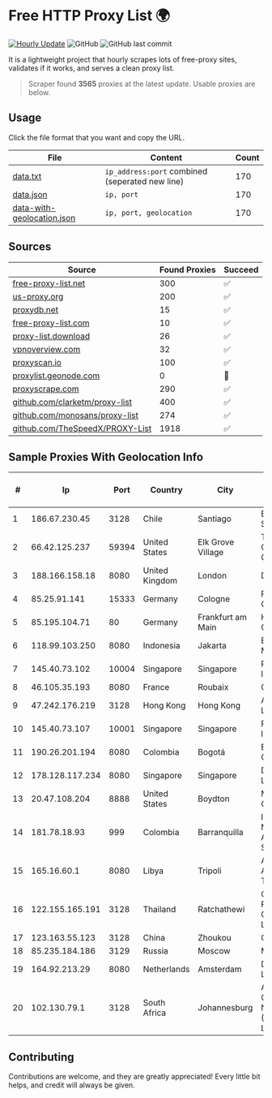 
# Free HTTP Proxy List 🌍

[![Hourly Update](https://github.com/mertguvencli/http-proxy-list/actions/workflows/main.yml/badge.svg?branch=main)](https://github.com/mertguvencli/http-proxy-list/actions/workflows/main.yml)
![GitHub](https://img.shields.io/github/license/mertguvencli/http-proxy-list)
![GitHub last commit](https://img.shields.io/github/last-commit/mertguvencli/http-proxy-list)

It is a lightweight project that hourly scrapes lots of free-proxy sites, validates if it works, and serves a clean proxy list.


> Scraper found **3565** proxies at the latest update. Usable proxies are below.

## Usage

Click the file format that you want and copy the URL.


|File|Content|Count|
|----|-------|-----|
|[data.txt](https://raw.githubusercontent.com/mertguvencli/http-proxy-list/main/proxy-list/data.txt)|`ip_address:port` combined (seperated new line)|170|
|[data.json](https://raw.githubusercontent.com/mertguvencli/http-proxy-list/main/proxy-list/data.json)|`ip, port`|170|
|[data-with-geolocation.json](https://raw.githubusercontent.com/mertguvencli/http-proxy-list/main/proxy-list/data-with-geolocation.json)|`ip, port, geolocation`|170|

## Sources

|Source|Found Proxies|Succeed|
|------|-------------|-------|
|[free-proxy-list.net](https://free-proxy-list.net)|300|✅|
|[us-proxy.org](https://www.us-proxy.org)|200|✅|
|[proxydb.net](http://proxydb.net)|15|✅|
|[free-proxy-list.com](https://free-proxy-list.com/?page=&port=&type%5B%5D=http&type%5B%5D=https&up_time=0&search=Search)|10|✅|
|[proxy-list.download](https://www.proxy-list.download/HTTP)|26|✅|
|[vpnoverview.com](https://vpnoverview.com/privacy/anonymous-browsing/free-proxy-servers)|32|✅|
|[proxyscan.io](https://www.proxyscan.io)|100|✅|
|[proxylist.geonode.com](https://proxylist.geonode.com/api/proxy-list?limit=300&page=1&sort_by=lastChecked&sort_type=desc&protocols=http,https)|0|🚫|
|[proxyscrape.com](https://api.proxyscrape.com/v2/?request=displayproxies&protocol=http&timeout=10000&country=all&ssl=all&anonymity=all)|290|✅|
|[github.com/clarketm/proxy-list](https://raw.githubusercontent.com/clarketm/proxy-list/master/proxy-list-raw.txt)|400|✅|
|[github.com/monosans/proxy-list](https://raw.githubusercontent.com/monosans/proxy-list/main/proxies/http.txt)|274|✅|
|[github.com/TheSpeedX/PROXY-List](https://raw.githubusercontent.com/TheSpeedX/PROXY-List/master/http.txt)|1918|✅|


## Sample Proxies With Geolocation Info

|#|Ip|Port|Country|City|Internet Service Provider|
|-|--|----|-------|----|-------------------------|
|1|186.67.230.45|3128|Chile|Santiago|Entel Chile S.A.|
|2|66.42.125.237|59394|United States|Elk Grove Village|The Constant Company|
|3|188.166.158.18|8080|United Kingdom|London|DigitalOcean|
|4|85.25.91.141|15333|Germany|Cologne|PlusServer GmbH|
|5|85.195.104.71|80|Germany|Frankfurt am Main|Host Europe GmbH|
|6|118.99.103.250|8080|Indonesia|Jakarta|Biznet Metronet|
|7|145.40.73.102|10004|Singapore|Singapore|Packet Host, Inc.|
|8|46.105.35.193|8080|France|Roubaix|OVH SAS|
|9|47.242.176.219|3128|Hong Kong|Hong Kong|Alibaba.com LLC|
|10|145.40.73.107|10001|Singapore|Singapore|Packet Host, Inc.|
|11|190.26.201.194|8080|Colombia|Bogotá|ETB - Colombia|
|12|178.128.117.234|8080|Singapore|Singapore|DigitalOcean, LLC|
|13|20.47.108.204|8888|United States|Boydton|Microsoft Corporation|
|14|181.78.18.93|999|Colombia|Barranquilla|IFX Networks Argentina S.R.L|
|15|165.16.60.1|8080|Libya|Tripoli|Aljeel Aljadeed For Technology|
|16|122.155.165.191|3128|Thailand|Ratchathewi|CAT Telecom Public Company Limited|
|17|123.163.55.123|3128|China|Zhoukou|Chinanet|
|18|85.235.184.186|3129|Russia|Moscow|MTS PJSC|
|19|164.92.213.29|8080|Netherlands|Amsterdam|DigitalOcean, LLC|
|20|102.130.79.1|3128|South Africa|Johannesburg|Adnexus Celerity Networks (Proprietary) Limited|



## Contributing

Contributions are welcome, and they are greatly appreciated! Every
little bit helps, and credit will always be given.

